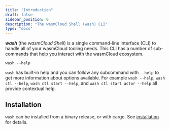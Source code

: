 ```yaml
---
title: "Introduction"
draft: false
sidebar_position: 0
description: "The wasmCloud Shell (wash) CLI"
type: "docs"
---
```


**_wash_** (the _wasmCloud Shell_) is a single command-line interface (CLI) to handle all of your wasmCloud tooling needs. This CLI has a number of sub-commands that help you interact with the wasmCloud ecosystem.

```
wash --help
```

`wash` has built-in help and you can follow any subcommand with `--help` to get more information about options available. For example `wash --help`, `wash ctl --help`, `wash ctl start --help`, and `wash ctl start actor --help` all provide contextual help.

## Installation

`wash` can be installed from a binary release, or with cargo. See [installation](/docs/installation) for details.
